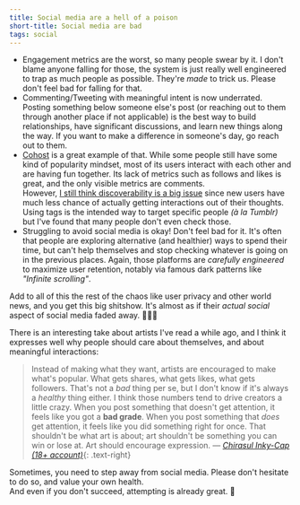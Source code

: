 ```yaml
---
title: Social media are a hell of a poison
short-title: Social media are bad
tags: social
---
```


- Engagement metrics are the worst, so many people swear by it. I don't blame anyone falling for those, the system is just really well engineered to trap as much people as possible. They're *made* to trick us. Please don't feel bad for falling for that.
- Commenting/Tweeting with meaningful intent is now underrated. Posting something below someone else's post (or reaching out to them through another place if not applicable) is the best way to build relationships, have significant discussions, and learn new things along the way. If you want to make a difference in someone's day, go reach out to them.
- [Cohost](https://cohost.org) is a great example of that. While some people still have some kind of popularity mindset, most of its users interact with each other and are having fun together. Its lack of metrics such as follows and likes is great, and the only visible metrics are comments.  
  However, [I still think discoverability is a big issue](https://cohost.org/HeySora/post/978590-maybe-social-media-i) since new users have much less chance of actually getting interactions out of their thoughts. Using tags is the intended way to target specific people *(à la Tumblr)* but I've found that many people don't even check those.
- Struggling to avoid social media is okay! Don't feel bad for it. It's often that people are exploring alternative (and healthier) ways to spend their time, but can't help themselves and stop checking whatever is going on in the previous places. Again, those platforms are *carefully engineered* to maximize user retention, notably via famous dark patterns like *"Infinite scrolling"*.

Add to all of this the rest of the chaos like user privacy and other world news, and you get this big shitshow. It's almost as if their *actual social* aspect of social media faded away. 🤷🏻‍♀️

There is an interesting take about artists I've read a while ago, and I think it expresses well why people should care about themselves, and about meaningful interactions:

> Instead of making what they want, artists are encouraged to make what's popular. What gets shares, what gets likes, what gets followers. That's not a *bad* thing per se, but I don't know if it's always a *healthy* thing either. I think those numbers tend to drive creators a little crazy. When you post something that doesn't get attention, it feels like you got a **bad grade**. When you post something that *does* get attention, it feels like you did something right for once. That shouldn't be what art is about; art shouldn't be something you can win or lose at. Art should encourage expression.
> *— [Chirasul Inky-Cap (18+ account)](https://cohost.org/inkycap/post/341212-you-should-write-a-c)*{: .text-right}

Sometimes, you need to step away from social media. Please don't hesitate to do so, and value your own health.  
And even if you don't succeed, attempting is already great. 🧡
